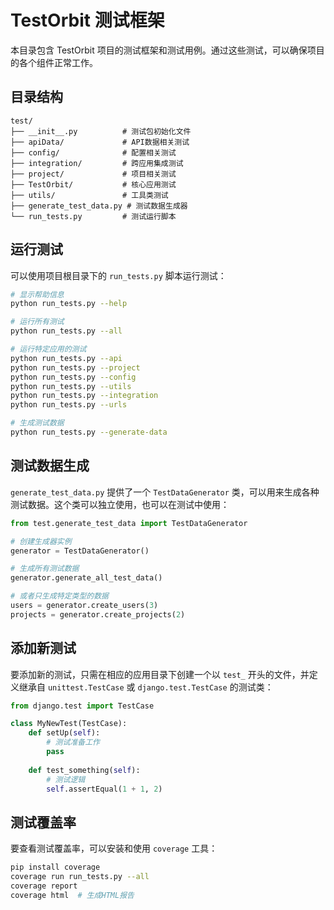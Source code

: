 # TestOrbit 测试框架

本目录包含 TestOrbit 项目的测试框架和测试用例。通过这些测试，可以确保项目的各个组件正常工作。

## 目录结构

```
test/
├── __init__.py          # 测试包初始化文件
├── apiData/             # API数据相关测试
├── config/              # 配置相关测试
├── integration/         # 跨应用集成测试
├── project/             # 项目相关测试
├── TestOrbit/           # 核心应用测试
├── utils/               # 工具类测试
├── generate_test_data.py # 测试数据生成器
└── run_tests.py         # 测试运行脚本
```

## 运行测试

可以使用项目根目录下的 `run_tests.py` 脚本运行测试：

```bash
# 显示帮助信息
python run_tests.py --help

# 运行所有测试
python run_tests.py --all

# 运行特定应用的测试
python run_tests.py --api
python run_tests.py --project
python run_tests.py --config
python run_tests.py --utils
python run_tests.py --integration
python run_tests.py --urls

# 生成测试数据
python run_tests.py --generate-data
```

## 测试数据生成

`generate_test_data.py` 提供了一个 `TestDataGenerator` 类，可以用来生成各种测试数据。这个类可以独立使用，也可以在测试中使用：

```python
from test.generate_test_data import TestDataGenerator

# 创建生成器实例
generator = TestDataGenerator()

# 生成所有测试数据
generator.generate_all_test_data()

# 或者只生成特定类型的数据
users = generator.create_users(3)
projects = generator.create_projects(2)
```

## 添加新测试

要添加新的测试，只需在相应的应用目录下创建一个以 `test_` 开头的文件，并定义继承自 `unittest.TestCase` 或 `django.test.TestCase` 的测试类：

```python
from django.test import TestCase

class MyNewTest(TestCase):
    def setUp(self):
        # 测试准备工作
        pass
        
    def test_something(self):
        # 测试逻辑
        self.assertEqual(1 + 1, 2)
```

## 测试覆盖率

要查看测试覆盖率，可以安装和使用 `coverage` 工具：

```bash
pip install coverage
coverage run run_tests.py --all
coverage report
coverage html  # 生成HTML报告
```
